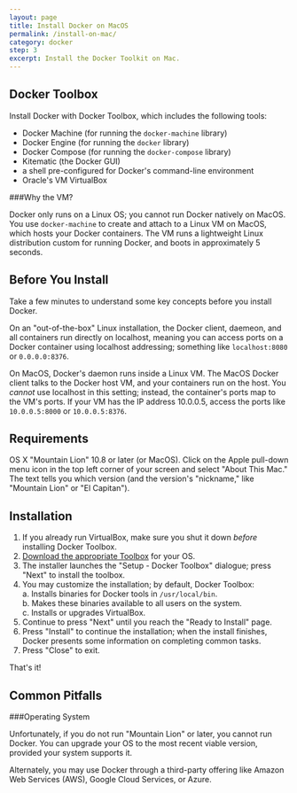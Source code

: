 ```yaml
---
layout: page
title: Install Docker on MacOS
permalink: /install-on-mac/
category: docker
step: 3
excerpt: Install the Docker Toolkit on Mac.
---
```


Docker Toolbox
---------------

Install Docker with Docker Toolbox, which includes the following tools:

* Docker Machine (for running the `docker-machine` library)
* Docker Engine (for running the `docker` library)
* Docker Compose (for running the `docker-compose` library)
* Kitematic (the Docker GUI)
* a shell pre-configured for Docker's command-line environment
* Oracle's VM VirtualBox

###Why the VM?

Docker only runs on a Linux OS; you cannot run Docker natively on MacOS. You use `docker-machine` to create and attach to a Linux VM on MacOS, which hosts your Docker containers. The VM runs a lightweight Linux distribution custom for running Docker, and boots in approximately 5 seconds.

Before You Install
------------------

Take a few minutes to understand some key concepts before you install Docker.

On an "out-of-the-box" Linux installation, the Docker client, daemeon, and all containers run directly on localhost, meaning you can access ports on a Docker container using localhost addressing; something like `localhost:8080` or `0.0.0.0:8376`.

On MacOS, Docker's daemon runs inside a Linux VM. The MacOS Docker client talks to the Docker host VM, and your containers run on the host. You *cannot* use localhost in this setting; instead, the container's ports map to the VM's ports. If your VM has the IP address 10.0.0.5, access the ports like `10.0.0.5:8000` or `10.0.0.5:8376`.

Requirements
------------

OS X "Mountain Lion" 10.8 or later (or MacOS).
Click on the Apple pull-down menu icon in the top left corner of your screen and select "About This Mac." The text tells you which version (and the version's "nickname," like "Mountain Lion" or "El Capitan"). 

Installation
------------

1. If you already run VirtualBox, make sure you shut it down *before* installing Docker Toolbox.
2. [Download the appropriate Toolbox](https://www.docker.com/products/docker-toolbox) for your OS.
3. The installer launches the "Setup - Docker Toolbox" dialogue; press "Next" to install the toolbox.
4. You may customize the installation; by default, Docker Toolbox:<br>
    a. Installs binaries for Docker tools in `/usr/local/bin`.<br>
    b. Makes these binaries available to all users on the system.<br>
    c. Installs or upgrades VirtualBox.<br>
5. Continue to press "Next" until you reach the "Ready to Install" page.
6. Press "Install" to continue the installation; when the install finishes, Docker presents some information on completing common tasks.
7. Press "Close" to exit.

That's it!

Common Pitfalls
---------------

###Operating System

Unfortunately, if you do not run "Mountain Lion" or later, you cannot run Docker. You can upgrade your OS to the most recent viable version, provided your system supports it. 

Alternately, you may use Docker through a third-party offering like Amazon Web Services (AWS), Google Cloud Services, or Azure.